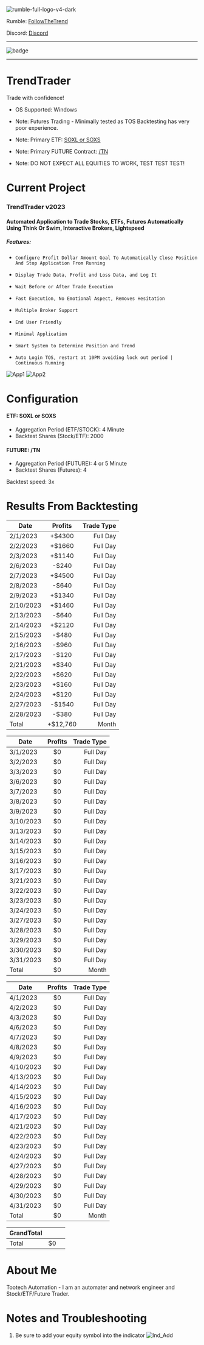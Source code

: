 ![rumble-full-logo-v4-dark](https://github.com/tootechautomation/TrendTrader/assets/50243547/4777a5c4-f796-4523-b665-1b06970cab18)

Rumble: <a href="https://rumble.com/user/FollowTheTrend" target="_Blank">FollowTheTrend</a>                  



Discord: <a href="https://discord.gg/24Ts7mZxnS">Discord</a>

***

![badge](https://github.com/tootechautomation/TrendTrader/assets/50243547/f75ab3ad-e56e-4cf2-8886-e548256608b6)

***


# TrendTrader

Trade with confidence!
- OS Supported: Windows

- Note: Futures Trading - Minimally tested as TOS Backtesting has very poor experience.
- Note: Primary ETF: <a href="https://www.direxion.com/product/daily-semiconductor-bull-bear-3x-etfs">SOXL or SOXS</a>
- Note: Primary FUTURE Contract: <a href="https://www.cmegroup.com/markets/interest-rates/us-treasury/ultra-10-year-us-treasury-note.contractSpecs.html">/TN</a>


- Note: DO NOT EXPECT ALL EQUITIES TO WORK, TEST TEST TEST!


# Current Project

### TrendTrader v2023
#### Automated Application to Trade Stocks, ETFs, Futures Automatically Using Think Or Swim, Interactive Brokers, Lightspeed
##### Features:
*     Configure Profit Dollar Amount Goal To Automatically Close Position And Stop Application From Running
*     Display Trade Data, Profit and Loss Data, and Log It
*     Wait Before or After Trade Execution
*     Fast Execution, No Emotional Aspect, Removes Hesitation
*     Multiple Broker Support
*     End User Friendly
*     Minimal Application
*     Smart System to Determine Position and Trend
*     Auto Login TOS, restart at 10PM avoiding lock out period | Continuous Running
     
![App1](https://github.com/tootechautomation/TrendTrader/assets/50243547/66e13cf1-1cd1-444a-87ac-609c40ee688d)
![App2](https://github.com/tootechautomation/TrendTrader/assets/50243547/932cd406-bed0-4c60-a204-1583f987dd8c)


# Configuration


#### ETF: SOXL or SOXS
 - Aggregation Period (ETF/STOCK): 4 Minute
 - Backtest Shares (Stock/ETF): 2000
#### FUTURE: /TN
 - Aggregation Period (FUTURE): 4 or 5 Minute
 - Backtest Shares (Futures): 4

Backtest speed: 3x



# Results From Backtesting

| Date       | Profits | Trade Type   |
| ---------- |:-------:| ------------:|
| 2/1/2023   | +$4300  |  Full Day    |
| 2/2/2023   | +$1660  |  Full Day    |
| 2/3/2023   | +$1140  |  Full Day    |
| 2/6/2023   | -$240   |  Full Day    |
| 2/7/2023   | +$4500  |  Full Day    |
| 2/8/2023   | -$640   |  Full Day    |
| 2/9/2023   | +$1340  |  Full Day    |
| 2/10/2023  | +$1460  |  Full Day    |
| 2/13/2023  | -$640   |  Full Day    |
| 2/14/2023  | +$2120  |  Full Day    |
| 2/15/2023  | -$480   |  Full Day    |
| 2/16/2023  | -$960   |  Full Day    |
| 2/17/2023  | -$120   |  Full Day    |
| 2/21/2023  | +$340  |  Full Day    |
| 2/22/2023  | +$620   |  Full Day    |
| 2/23/2023  | +$160   |  Full Day    |
| 2/24/2023  | +$120   |  Full Day    |
| 2/27/2023  | -$1540  |  Full Day    |
| 2/28/2023  | -$380   |  Full Day    |
| Total      | +$12,760|  Month       |

| Date       | Profits | Trade Type   |
| ---------- |:-------:| ------------:|
| 3/1/2023   | $0      |  Full Day    |
| 3/2/2023   | $0      |  Full Day    |
| 3/3/2023   | $0      |  Full Day    |
| 3/6/2023   | $0      |  Full Day    |
| 3/7/2023   | $0      |  Full Day    |
| 3/8/2023   | $0      |  Full Day    |
| 3/9/2023   | $0      |  Full Day    |
| 3/10/2023  | $0      |  Full Day    |
| 3/13/2023  | $0      |  Full Day    |
| 3/14/2023  | $0      |  Full Day    |
| 3/15/2023  | $0      |  Full Day    |
| 3/16/2023  | $0      |  Full Day    |
| 3/17/2023  | $0      |  Full Day    |
| 3/21/2023  | $0      |  Full Day    |
| 3/22/2023  | $0      |  Full Day    |
| 3/23/2023  | $0      |  Full Day    |
| 3/24/2023  | $0      |  Full Day    |
| 3/27/2023  | $0      |  Full Day    |
| 3/28/2023  | $0      |  Full Day    |
| 3/29/2023  | $0      |  Full Day    |
| 3/30/2023  | $0      |  Full Day    |
| 3/31/2023  | $0      |  Full Day    |
| Total      | $0      |  Month       |

| Date       | Profits | Trade Type   |
| ---------- |:-------:| ------------:|
| 4/1/2023   | $0      |  Full Day    |
| 4/2/2023   | $0      |  Full Day    |
| 4/3/2023   | $0      |  Full Day    |
| 4/6/2023   | $0      |  Full Day    |
| 4/7/2023   | $0      |  Full Day    |
| 4/8/2023   | $0      |  Full Day    |
| 4/9/2023   | $0      |  Full Day    |
| 4/10/2023  | $0      |  Full Day    |
| 4/13/2023  | $0      |  Full Day    |
| 4/14/2023  | $0      |  Full Day    |
| 4/15/2023  | $0      |  Full Day    |
| 4/16/2023  | $0      |  Full Day    |
| 4/17/2023  | $0      |  Full Day    |
| 4/21/2023  | $0      |  Full Day    |
| 4/22/2023  | $0      |  Full Day    |
| 4/23/2023  | $0      |  Full Day    |
| 4/24/2023  | $0      |  Full Day    |
| 4/27/2023  | $0      |  Full Day    |
| 4/28/2023  | $0      |  Full Day    |
| 4/29/2023  | $0      |  Full Day    |
| 4/30/2023  | $0      |  Full Day    |
| 4/31/2023  | $0      |  Full Day    |
| Total      | $0      |  Month       |

| GrandTotal | | |
| ---------- |:-------:| ------------:|
| Total      | $0      |         |

 
# About Me
 Tootech Automation - I am an automater and network engineer and Stock/ETF/Future Trader.
 
 
 
 
 
 
 # Notes and Troubleshooting
 
 1. Be sure to add your equity symbol into the indicator
![Ind_Add](https://github.com/tootechautomation/TrendTrader/assets/50243547/d46e09b5-d600-43ac-b7ab-3352e9b0e96b)

 

